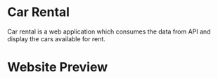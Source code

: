 # Car Rental
Car rental is a web application which consumes the data from API and display the cars available for rent.

# Website Preview

